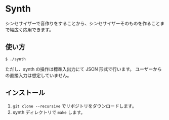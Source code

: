 # Synth
シンセサイザーで音作りをすることから、シンセサイザーそのものを作ることまで幅広く応用できます。

## 使い方
`$ ./synth`

ただし、synth の操作は標準入出力にて JSON 形式で行います。
ユーザーからの直接入力は想定していません。

## インストール
1. `git clone --recursive` でリポジトリをダウンロードします。
2. synth ディレクトリで `make` します。
